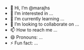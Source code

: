 - 👋 Hi, I’m @marajhs
- 👀 I’m interested in ...
- 🌱 I’m currently learning ...
- 💞️ I’m looking to collaborate on ...
- 📫 How to reach me ...
- 😄 Pronouns: ...
- ⚡ Fun fact: ...

<!---
marajhs/marajhs is a ✨ special ✨ repository because its `README.md` (this file) appears on your GitHub profile.
You can click the Preview link to take a look at your changes.
--->
